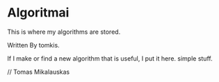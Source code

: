 # Algoritmai
 This is where my algorithms are stored.

 Written By tomkis.

If I make or find a new algorithm that is useful, I put it here. simple stuff.




//  Tomas Mikalauskas

